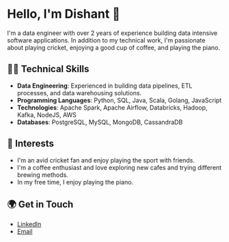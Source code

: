 # Hello, I'm Dishant 👋

I'm a data engineer with over 2 years of experience building data intensive software applications. In addition to my technical work, I'm passionate about playing cricket, enjoying a good cup of coffee, and playing the piano.

## 🧑‍💻 Technical Skills
- **Data Engineering**: Experienced in building data pipelines, ETL processes, and data warehousing solutions.
- **Programming Languages**: Python, SQL, Java, Scala, Golang, JavaScript
- **Technologies**: Apache Spark, Apache Airflow, Databricks, Hadoop, Kafka, NodeJS, AWS
- **Databases**: PostgreSQL, MySQL, MongoDB, CassandraDB

## 🏏 Interests
- I'm an avid cricket fan and enjoy playing the sport with friends.
- I'm a coffee enthusiast and love exploring new cafes and trying different brewing methods.
- In my free time, I enjoy playing the piano.

## 🌍 Get in Touch
- [LinkedIn](https://www.linkedin.com/in/dishant-ai22/)
- [Email](mailto:dishant.de22@gmail.com)
